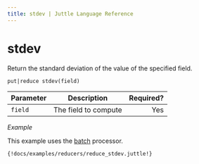 ```yaml
---
title: stdev | Juttle Language Reference
---
```


stdev 
=====

Return the standard deviation of the value of the specified field.

``` 
put|reduce stdev(field)
```

Parameter  | Description   |  Required?
---------- | ------------- | ---------:
`field`    | The field to compute  |  Yes

_Example_

This example uses the
[batch](../processors/batch.md)
processor.

```
{!docs/examples/reducers/reduce_stdev.juttle!}
```

